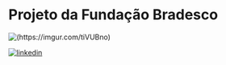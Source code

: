 ﻿# Projeto da Fundação Bradesco
 
 ![(https://imgur.com/tiVUBno)](https://pamesss.github.io/fundacao-bradesco-projeto/)
 
 [![linkedin](https://img.shields.io/badge/linkedin-0A66C2?style=for-the-badge&logo=linkedin&logoColor=white)](https://www.linkedin.com/posts/pamella-lopes-07b984177_di%C3%A1rio-de-uma-programadora-front-end-1-activity-7039367830974152704-5UVk?utm_source=share&utm_medium=member_desktop)
